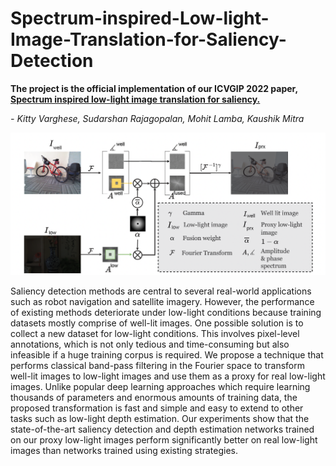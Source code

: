 # Spectrum-inspired-Low-light-Image-Translation-for-Saliency-Detection


**The project is the official implementation of our ICVGIP 2022 paper, [Spectrum inspired low-light image translation for saliency.](https://github.com/kittyvarghese/Spectrum-inspired-Low-light-Image-Translation-for-Saliency-Detection/blob/main/Paper/ICVGIP202.pdf)**

*- Kitty Varghese, Sudarshan Rajagopalan, Mohit Lamba, Kaushik Mitra*

<p align="center">
 <img src="https://github.com/kittyvarghese/Spectrum-inspired-Low-light-Image-Translation-for-Saliency-Detection/blob/main/Paper/Architecture.png">
</p>


Saliency detection methods are central to several real-world applications such as robot navigation and satellite imagery. However, the performance of existing methods deteriorate under low-light conditions because training datasets mostly comprise of well-lit images. One possible solution is to collect a new dataset for low-light conditions. This involves pixel-level annotations, which is not only
tedious and time-consuming but also infeasible if a huge training corpus is required. We propose a technique that performs classical band-pass filtering in the Fourier space to transform well-lit images to low-light images and use them as a proxy for real low-light images. Unlike popular deep learning approaches which require learning thousands of parameters and enormous amounts of training
data, the proposed transformation is fast and simple and easy to extend to other tasks such as low-light depth estimation. Our experiments show that the state-of-the-art saliency detection and depth estimation networks trained on our proxy low-light images perform significantly better on real low-light images than networks trained using existing strategies.
